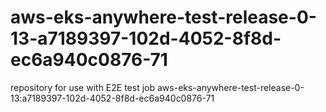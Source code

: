 # aws-eks-anywhere-test-release-0-13-a7189397-102d-4052-8f8d-ec6a940c0876-71
repository for use with E2E test job aws-eks-anywhere-test-release-0-13:a7189397-102d-4052-8f8d-ec6a940c0876-71

